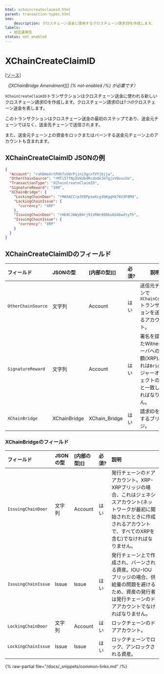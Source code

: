 ```yaml
---
html: xchaincreateclaimid.html 
parent: transaction-types.html
seo:
    description: クロスチェーン送金に使用するクロスチェーン請求IDを作成します。
labels:
  - 相互運用性
status: not_enabled
---
```

# XChainCreateClaimID
[[ソース]](https://github.com/XRPLF/rippled/blob/1e01cd34f7a216092ed779f291b43324c167167a/src/xrpld/app/tx/detail/XChainBridge.h#L141-L158 "ソース")

_（[XChainBridge Amendment][] {% not-enabled /%} が必要です）_

`XChainCreateClaimID`トランザクションはクロスチェーン送金に使われる新しいクロスチェーン請求IDを作成します。クロスチェーン請求IDは*1つの*クロスチェーン送金を表します。

このトランザクションはクロスチェーン送金の最初のステップであり、送金元チェーンではなく、送金先チェーンで送信されます。

また、送金元チェーン上の資金をロックまたはバーンする送金元チェーン上のアカウントも含まれます。


## XChainCreateClaimID JSONの例

```json
{
  "Account": "rahDmoXrtPdh7sUdrPjini3gcnTVYjbjjw",
  "OtherChainSource": "rMTi57fNy2UkUb4RcdoUeJm7gjxVQvxzUo",
  "TransactionType": "XChainCreateClaimID",
  "SignatureReward": "100",
  "XChainBridge": {
    "LockingChainDoor": "rMAXACCrp3Y8PpswXcg3bKggHX76V3F8M4",
    "LockingChainIssue": {
      "currency": "XRP"
    },
    "IssuingChainDoor": "rHb9CJAWyB4rj91VRWn96DkukG4bwdtyTh",
    "IssuingChainIssue": {
      "currency": "XRP"
    }
  }
}
```


## XChainCreateClaimIDのフィールド

| フィールド           | JSONの型     | [内部の型][]    | 必須? | 説明 |
|:-------------------|:-------------|:--------------|:------|-----|
| `OtherChainSource` | 文字列        | Account       | はい  | 送信元チェーンで`XChainCommit`トランザクションを送信するアカウント。 |
| `SignatureReward`  | 文字列        | Account       | はい  | 署名を提供したWitnessサーバへの報酬額(XRP)。これは`Bridge`レジャーオブジェクトの金額と一致しなければなりません。 |
| `XChainBridge`     | XChainBridge | XChain_Bridge | はい  | 請求IDを作成するブリッジ。 |


### XChainBridgeのフィールド

| フィールド            | JSONの型 | [内部の型][] | 必須? | 説明 |
|:--------------------|:---------|:-----------|:------|:----|
| `IssuingChainDoor`  | 文字列    | Account    | はい  | 発行チェーンのドアアカウント。XRP-XRPブリッジの場合、これはジェネシスアカウント(ネットワークが最初に開始されたときに作成されるアカウントで、すべてのXRPを含む)でなければなりません。 |
| `IssuingChainIssue` | Issue    | Issue      | はい  | 発行チェーン上で作成され、バーンされる資産。IOU-IOUブリッジの場合、供給量の問題を避けるため、資産の発行者は発行チェーンのドアアカウントでなければなりません。 |
| `LockingChainDoor`  | 文字列    | Account    | はい  | ロックチェーンのドアアカウント。 |
| `LockingChainIssue` | Issue    | Issue      | はい  | ロックチェーンでロック、アンロックされる資産。 |

{% raw-partial file="/docs/_snippets/common-links.md" /%}
